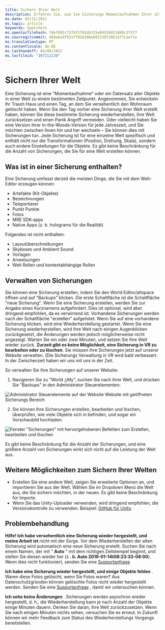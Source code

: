 ```yaml
---
title: Sichern Ihrer Welt
description: Erfahren Sie, wie Sie Sicherungs Momentaufnahmen Ihrer altspacevr-Welten erstellen, verwalten und beheben.
ms.date: 03/11/2021
ms.topic: article
keywords: Speichern
ms.openlocfilehash: fdef692c737bf2f92db315e04556831d60c2f377
ms.sourcegitcommit: d84a6adf631ff02b106e682238f2861477caef1e
ms.translationtype: MT
ms.contentlocale: de-DE
ms.lasthandoff: 04/08/2021
ms.locfileid: "107212130"
---
```

# <a name="backing-up-your-worlds"></a>Sichern Ihrer Welt

Eine Sicherung ist eine "Momentaufnahme" oder ein Datensatz aller Objekte in einer Welt zu einem bestimmten Zeitpunkt. Angenommen, Sie entwickeln Ihr Traum Haus und einen Tag, an dem Sie versehentlich den Wohnraum gelöscht haben. Wenn Sie den Tag vorher eine Sicherung ihrer Welt erstellt haben, können Sie diese bestimmte Sicherung wiederherstellen, ihre Welt zurücksetzen und einen Panik Angriff vermeiden. Oder vielleicht haben Sie eine Version ihrer in-the-Woods-Version für jede Jahreszeit, und Sie möchten zwischen ihnen hin und her wechseln – Sie können dies mit Sicherungen tun. Jede Sicherung ist für eine einzelne Welt spezifisch und enthält nicht nur die Transformationen (Position, Drehung, Skala), sondern auch andere Einstellungen für die Objekte. Es gibt keine Beschränkung für die Anzahl von Sicherungen, die Sie für eine Welt erstellen können.  

## <a name="whats-included-in-a-backup"></a>Was ist in einer Sicherung enthalten?

Eine Sicherung umfasst derzeit die meisten Dinge, die Sie mit dem Welt-Editor erzeugen können:
* Artefakte (Kit-Objekte)
* Bezeichnungen
* Teleportierer
* Punkt Punkte
* Fotos
* MRE SDK-apps
* Native Apps (z. b. holograms für die Realität)

Folgendes ist nicht enthalten:

* Layoutüberschreibungen
* Skyboxes und Ambient Sound
* Vorlagen
* Anweisungen
* Welt Rollen und kontextabhängige Rollen

## <a name="managing-backups"></a>Verwalten von Sicherungen

Sie können eine Sicherung erstellen, indem Sie den World Editor/altspace öffnen und auf "Backups" klicken. Die erste Schaltfläche ist die Schaltfläche "neue Sicherung". Wenn Sie eine Sicherung erstellen, werden Sie zur Angabe eines Kurznamens aufgefordert. Dies ist optional, wird aber dringend empfohlen, da es verwirrend ist. Vorhandene Sicherungen werden nach der Schaltfläche "erstellen" aufgelistet. Wenn Sie auf eine vorhandene Sicherung klicken, wird eine Wiederherstellung gestartet. Wenn Sie eine Sicherung wiederherstellen, wird Ihre Welt nach einigen Augenblicken zurückgesetzt, die Änderungen werden jedoch möglicherweise nicht angezeigt. Warten Sie ein oder zwei Minuten, und setzen Sie Ihre Welt wieder zurück. **Zurzeit gibt es keine Möglichkeit, eine Sicherung in VR zu bearbeiten oder zu löschen**. Sie müssen Ihre Sicherungen jetzt auf unserer Website verwalten. (Die Sicherungs Verwaltung in VR wird bald verbessert. In der Zwischenzeit haben wir uns mit uns in der Zeit.

So verwalten Sie Ihre Sicherungen auf unserer Website:

1. Navigieren Sie zu "World [>](https://account.altvr.com/users/sign_in)My", suchen Sie nach ihrer Welt, und drücken Sie "Backups" in den Administrator Steuerelementen:

![Administrator Steuerelemente auf der Website Website mit geöffneten Sicherungs Bereich](images/world-backup-img-01.png)

2. Sie können Ihre Sicherungen erstellen, bearbeiten und löschen, überprüfen, wie viele Objekte sich in befinden, und sogar ein Vorschaubild hochladen: 

![Fenster "Sicherungen" mit hervorgehobenen Befehlen zum Erstellen, bearbeiten und löschen](images/world-backup-img-02.png)

Es gibt keine Beschränkung für die Anzahl der Sicherungen, und eine größere Anzahl von Sicherungen wirkt sich nicht auf die Leistung der Welt aus.

## <a name="other-ways-to-back-up-your-worlds"></a>Weitere Möglichkeiten zum Sichern Ihrer Welten

* Erstellen Sie eine andere Welt, zeigen Sie erweiterte Optionen an, und importieren Sie aus der Welt. Wählen Sie im Dropdown Menü die Welt aus, die Sie sichern möchten, in der neuen. Es gibt keine Beschränkung für Importe.
* Wenn Sie das Unity-Uploader verwenden, wird dringend empfohlen, die Versionskontrolle zu verwenden. Beispiel: [GitHub für Unity](https://unity.github.com).

## <a name="troubleshooting"></a>Problembehandlung

**Hilfe! Ich habe versehentlich eine Sicherung wieder hergestellt, und meine Arbeit ist** nicht mit der Sorge. Vor dem Wiederherstellen der alten Sicherung wird automatisch eine neue Sicherung erstellt. Suchen Sie nach einem Namen, der mit " **Auto** " mit dem richtigen Zeitstempel beginnt, und stellen Sie diesen wieder her (z **. b. Auto 2019-01-14t08:23:33-08:00**).  Wenn dies nicht funktioniert, senden Sie eine [Supportanfrage](https://help.altvr.com/hc/requests/new)

**Ich habe eine Sicherung wieder hergestellt, und einige Objekte fehlen** . Waren diese Fotos gelöscht, wenn Sie Fotos waren? Aus Datenschutzgründen können gelöschte Fotos nicht wieder hergestellt werden. Senden Sie eine [Supportanfrage](https://help.altvr.com/hc/requests/new) , damit wir untersuchen können.

**Ich sehe keine Änderungen** . Sicherungen werden asynchron wieder hergestellt, d. h., die Wiederherstellung kann je nach Anzahl der Objekte einige Minuten dauern. Denken Sie daran, ihre Welt zurückzusetzen. Wenn Sie nach einigen Minuten nichts sehen, versuchen Sie es erneut. In Zukunft können wir mehr Feedback zum Status des Wiederherstellungs Vorgangs bereitstellen.